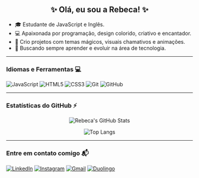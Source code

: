 <h2 align="center">✨ Olá, eu sou a Rebeca! ✨</h2>

- 🎓 Estudante de JavaScript e Inglês.  
- 💻 Apaixonada por programação, design colorido, criativo e encantador.  
- 🌈 Crio projetos com temas mágicos, visuais chamativos e animações.  
- 🚀 Buscando sempre aprender e evoluir na área de tecnologia.  

---

### Idiomas e Ferramentas 💻

![JavaScript](https://img.shields.io/badge/JavaScript-FFD700?style=for-the-badge&logo=javascript&logoColor=000000)
![HTML5](https://img.shields.io/badge/HTML5-FF5733?style=for-the-badge&logo=html5&logoColor=white)
![CSS3](https://img.shields.io/badge/CSS3-1E90FF?style=for-the-badge&logo=css3&logoColor=white)
![Git](https://img.shields.io/badge/Git-F1502F?style=for-the-badge&logo=git&logoColor=white)
![GitHub](https://img.shields.io/badge/GitHub-000000?style=for-the-badge&logo=github&logoColor=white)

---

### Estatísticas do GitHub ⚡

<div align="center">

![Rebeca's GitHub Stats](https://github-readme-stats.vercel.app/api?username=SeuUsuarioAqui&show_icons=true&theme=radical)  

![Top Langs](https://github-readme-stats.vercel.app/api/top-langs/?username=SeuUsuarioAqui&layout=compact&theme=radical)

</div>

---

### Entre em contato comigo 📬

[![LinkedIn](https://img.shields.io/badge/LinkedIn-0077B5?style=for-the-badge&logo=linkedin&logoColor=white)](https://linkedin.com/in/seuusuario)
[![Instagram](https://img.shields.io/badge/Instagram-E1306C?style=for-the-badge&logo=instagram&logoColor=white)](https://instagram.com/seuusuario)
[![Gmail](https://img.shields.io/badge/Gmail-D44638?style=for-the-badge&logo=gmail&logoColor=white)](mailto:seuemail@gmail.com)
[![Duolingo](https://img.shields.io/badge/Duolingo-58CC02?style=for-the-badge&logo=duolingo&logoColor=white)](https://duolingo.com/profile/seuusuario)


